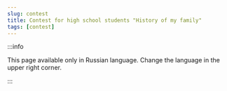 ```yaml
---
slug: contest
title: Contest for high school students "History of my family"
tags: [contest]
---
```


:::info

This page available only in Russian language. Change the language in the upper right corner.

:::